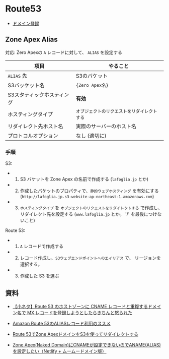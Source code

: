# Route53

- [ドメイン登録](domain.md)

## Zone Apex Alias

対応:  Zero Apexの `A` レコードに対して、 `ALIAS` を設定する


| 項目                       | やること                                     |
| -------------------------- | -------------------------------------------- |
| `ALIAS` 先                 | S3のバケット                                 |
| S3バッケット名             | `{Zero Apex名}`                              |
| S3スタティックホスティング | **有効**                                     |
| ホスティングタイプ         | `オブジェクトのリクエストをリダイレクトする` |
| リダイレクト先ホスト名     | 実際のサーバーのホスト名                     |
| プロトコルオプション       | なし (適切に)                                |


### 手順

S3:

- 1. S3 バケットを Zone Apex の名前で作成する (`lafoglia.jp` とか)
- 2. 作成したバケットのプロパティで、`静的ウェブホスティング` を有効にする (`http://lafoglia.jp.s3-website-ap-northeast-1.amazonaws.com`)
- 3. `ホスティングタイプ` を `オブジェクトのリクエストをリダイレクトする` で作成し、リダイレクト先を設定する (`www.lafoglia.jp` とか。 '/' を最後につけないこと)

Route 53:

- 1. `A` レコードで作成する 
- 2. レコード作成し、`S3ウェブエンドポイントへのエイリアス` で、 リージョンを選択する。
- 3. 作成した S3 を選ぶ


## 資料

- [【小ネタ】Route 53 のホストゾーンに CNAME レコードと重複するドメイン名で MX レコードを登録しようとしたらきちんと怒られた](https://dev.classmethod.jp/articles/cname-resouce-record-conflict/)
- [Amazon Route 53のALIASレコード利用のススメ](https://dev.classmethod.jp/articles/amazon-route-53-alias-records/)
- [Route 53でZone ApexドメインをS3を使ってリダイレクトする](https://dev.classmethod.jp/articles/route-53-zone-apex-s3-redirect/)
 
- [Zone Apex(Naked Domain)にCNAMEが設定できないのでANAME(ALIAS)を設定したい（Netlify + ムームードメイン版）](https://innovator-japan.hatenablog.com/entry/2019/06/24/123206)
